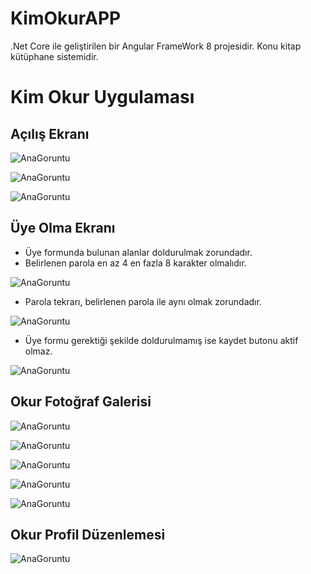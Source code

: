 # KimOkurAPP
.Net Core ile geliştirilen bir Angular FrameWork 8 projesidir. Konu kitap kütüphane sistemidir.

# Kim Okur Uygulaması

## Açılış Ekranı

![AnaGoruntu](https://github.com/NisanurBulut/KimOkurAPP/blob/master/Tanitim/Goruntu1.JPG)


![AnaGoruntu](https://github.com/NisanurBulut/KimOkurAPP/blob/master/Tanitim/Goruntu1_1.JPG)

![AnaGoruntu](https://github.com/NisanurBulut/KimOkurAPP/blob/master/Tanitim/Goruntu1_2.JPG)


## Üye Olma Ekranı
* Üye formunda bulunan alanlar doldurulmak zorundadır.
* Belirlenen parola en az 4 en fazla 8 karakter olmalıdır.

![AnaGoruntu](https://github.com/NisanurBulut/KimOkurAPP/blob/master/Tanitim/Goruntu5_1.JPG)

* Parola tekrarı, belirlenen parola ile aynı olmak zorundadır.

![AnaGoruntu](https://github.com/NisanurBulut/KimOkurAPP/blob/master/Tanitim/Goruntu5_2.JPG)

* Üye formu gerektiği şekilde doldurulmamış ise kaydet butonu aktif olmaz.

![AnaGoruntu](https://github.com/NisanurBulut/KimOkurAPP/blob/master/Tanitim/Goruntu5_3.JPG)

## Okur Fotoğraf Galerisi
![AnaGoruntu](https://github.com/NisanurBulut/KimOkurAPP/blob/master/Tanitim/Goruntu2.JPG)

![AnaGoruntu](https://github.com/NisanurBulut/KimOkurAPP/blob/master/Tanitim/Goruntu2_1.JPG)

![AnaGoruntu](https://github.com/NisanurBulut/KimOkurAPP/blob/master/Tanitim/Goruntu2_2.JPG)

![AnaGoruntu](https://github.com/NisanurBulut/KimOkurAPP/blob/master/Tanitim/Goruntu2_3.JPG)

![AnaGoruntu](https://github.com/NisanurBulut/KimOkurAPP/blob/master/Tanitim/Goruntu3.JPG)

## Okur Profil Düzenlemesi

![AnaGoruntu](https://github.com/NisanurBulut/KimOkurAPP/blob/master/Tanitim/Goruntu4.JPG)



